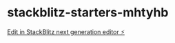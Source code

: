 # stackblitz-starters-mhtyhb

[Edit in StackBlitz next generation editor ⚡️](https://stackblitz.com/~/github.com/SirPool/stackblitz-starters-mhtyhb)